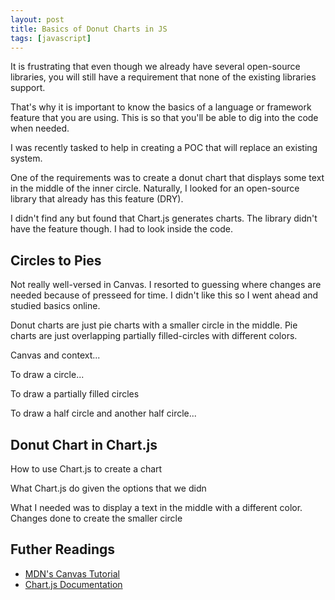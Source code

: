 ```yaml
---
layout: post
title: Basics of Donut Charts in JS
tags: [javascript]
---
```


It is frustrating that even though we already have several open-source libraries, you will still have a requirement that none of the existing libraries support.

That's why it is important to know the basics of a language or framework feature that you are using. This is so that you'll be able to dig into the code when needed.

I was recently tasked to help in creating a POC that will replace an existing system.

One of the requirements was to create a donut chart that displays some text in the middle of the inner circle. Naturally, I looked for an open-source library that already has this feature (DRY).

I didn't find any but found that Chart.js generates charts. The library didn't have the feature though. I had to look inside the code.

## Circles to Pies

Not really well-versed in Canvas. I resorted to guessing where changes are needed because of presseed for time. I didn't like this so I went ahead and studied basics online.

Donut charts are just pie charts with a smaller circle in the middle. Pie charts are just overlapping partially filled-circles with different colors.  

Canvas and context...

To draw a circle...

To draw a partially filled circles

To draw a half circle and another half circle...

## Donut Chart in Chart.js

How to use Chart.js to create a chart

What Chart.js do given the options that we didn

What I needed was to display a text in the middle with a different color.
Changes done to create the smaller circle

## Futher Readings

- [MDN's Canvas Tutorial](https://developer.mozilla.org/en-US/docs/Web/API/Canvas_API/Tutorial)
- [Chart.js Documentation](http://www.chartjs.org/docs/)
